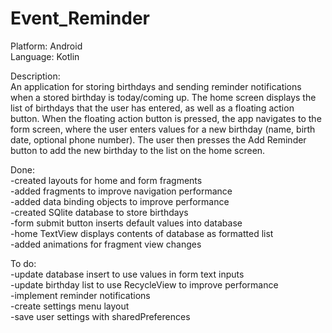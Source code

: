 # Event_Reminder

Platform: Android  
Language: Kotlin  

Description:   
An application for storing birthdays and sending reminder notifications when a stored birthday is today/coming up.
The home screen displays the list of birthdays that the user has entered, as well as a floating action button. When 
the floating action button is pressed, the app navigates to the form screen, where the user enters values for a new
birthday (name, birth date, optional phone number). The user then presses the Add Reminder button to add the new 
birthday to the list on the home screen. 


Done:  
  -created layouts for home and form fragments  
  -added fragments to improve navigation performance  
  -added data binding objects to improve performance  
  -created SQlite database to store birthdays  
  -form submit button inserts default values into database  
  -home TextView displays contents of database as formatted list  
  -added animations for fragment view changes  
     
To do:  
  -update database insert to use values in form text inputs  
  -update birthday list to use RecycleView to improve performance  
  -implement reminder notifications  
  -create settings menu layout  
  -save user settings with sharedPreferences  
